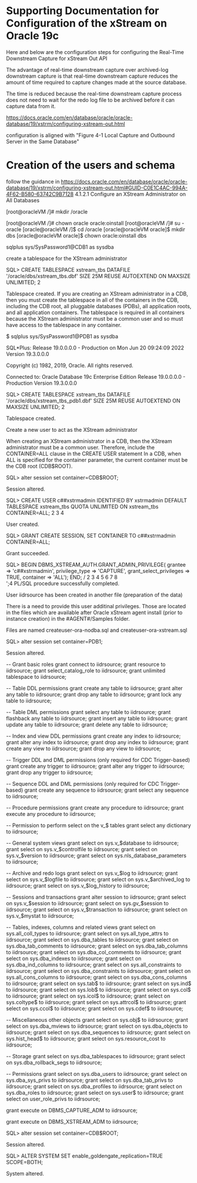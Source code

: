 # Supporting Documentation for Configuration of the xStream on Oracle 19c

Here and below are the configuration steps for configuring the Real-Time Downstream Capture for xStream Out API

The advantage of real-time downstream capture over archived-log downstream capture is that real-time downstream capture reduces the amount of time required to capture changes made at the source database.

The time is reduced because the real-time downstream capture process does not need to wait for the redo log file to be archived before it can capture data from it.

https://docs.oracle.com/en/database/oracle/oracle-database/19/xstrm/configuring-xstream-out.html

configuration is aligned with "Figure 4-1 Local Capture and Outbound Server in the Same Database"

# Creation of the users and schema

follow the guidance in https://docs.oracle.com/en/database/oracle/oracle-database/19/xstrm/configuring-xstream-out.html#GUID-C0E1C4AC-994A-4F62-B580-63742C9B7128
4.1.2.1 Configure an XStream Administrator on All Databases


[root@oracleVM /]# mkdir /oracle

[root@oracleVM /]# chown oracle oracle:oinstall
[root@oracleVM /]# su - oracle
[oracle@oracleVM /]$ cd /oracle
[oracle@oracleVM oracle]$ mkdir dbs
[oracle@oracleVM oracle]$ chown oracle:oinstall dbs





 sqlplus sys/SysPassword1@CDB1 as sysdba

create a tablespace for the XStream administrator

SQL> CREATE TABLESPACE xstream_tbs DATAFILE '/oracle/dbs/xstream_tbs.dbf' 
  SIZE 25M REUSE AUTOEXTEND ON MAXSIZE UNLIMITED;  2  

Tablespace created.
If you are creating an XStream administrator in a CDB, then you must create the tablespace in all of the containers in the CDB, including the CDB root, all pluggable databases (PDBs), all application roots, and all application containers. The tablespace is required in all containers because the XStream administrator must be a common user and so must have access to the tablespace in any container.

$ sqlplus sys/SysPassword1@PDB1 as sysdba

SQL*Plus: Release 19.0.0.0.0 - Production on Mon Jun 20 09:24:09 2022
Version 19.3.0.0.0

Copyright (c) 1982, 2019, Oracle.  All rights reserved.


Connected to:
Oracle Database 19c Enterprise Edition Release 19.0.0.0.0 - Production
Version 19.3.0.0.0

SQL> CREATE TABLESPACE xstream_tbs DATAFILE '/oracle/dbs/xstream_tbs_pdb1.dbf' 
  SIZE 25M REUSE AUTOEXTEND ON MAXSIZE UNLIMITED;  2  

Tablespace created.






Create a new user to act as the XStream administrator

When creating an XStream administrator in a CDB, then the XStream administrator must be a common user. Therefore, include the CONTAINER=ALL clause in the CREATE USER statement
In a CDB, when ALL is specified for the container parameter, the current container must be the CDB root (CDB$ROOT). 

SQL> alter session set container=CDB$ROOT;

Session altered.

SQL> CREATE USER c##xstrmadmin IDENTIFIED BY xstrmadmin 
  DEFAULT TABLESPACE xstream_tbs
  QUOTA UNLIMITED ON xstream_tbs
  CONTAINER=ALL;  2    3    4  

User created.

SQL> GRANT CREATE SESSION, SET CONTAINER TO c##xstrmadmin CONTAINER=ALL;

Grant succeeded.

SQL> BEGIN
   DBMS_XSTREAM_AUTH.GRANT_ADMIN_PRIVILEGE(
      grantee                 => 'c##xstrmadmin',
      privilege_type          => 'CAPTURE',
      grant_select_privileges => TRUE,
      container               => 'ALL');
END;
/  2    3    4    5    6    7    8  
';4
PL/SQL procedure successfully completed.


User iidrsource has been created in another file (preparation of the data)

There is a need to provide this user additinal privileges. Those are located in the files which are available after Oracle xStream agent install (prior to instance creation) in the #AGENT#/Samples folder.

Files are named  createuser-ora-nodba.sql and createuser-ora-xstream.sql 

SQL> alter session set container=PDB1;

Session altered.


-- Grant basic roles
grant connect to iidrsource;
grant resource to iidrsource;
grant select_catalog_role to iidrsource;
grant unlimited tablespace to iidrsource;

-- Table DDL permissions
grant create any table to iidrsource;
grant alter any table to iidrsource;
grant drop any table to iidrsource;
grant lock any table to iidrsource;

-- Table DML permissions
grant select any table to iidrsource;
grant flashback any table to iidrsource;
grant insert any table to iidrsource;
grant update any table to iidrsource;
grant delete any table to iidrsource;

-- Index and view DDL permissions
grant create any index to iidrsource;
grant alter any index to iidrsource;
grant drop any index to iidrsource;
grant create any view to iidrsource;
grant drop any view to iidrsource;

-- Trigger DDL and DML permissions (only required for CDC Trigger-based)
grant create any trigger to iidrsource;
grant alter any trigger to iidrsource;
grant drop any trigger to iidrsource;

-- Sequence DDL and DML permissions (only required for CDC Trigger-based)
grant create any sequence to iidrsource;
grant select any sequence to iidrsource;

-- Procedure permissions
grant create any procedure to iidrsource;
grant execute any procedure to iidrsource;

-- Permission to perform select on the v_$ tables
grant select any dictionary to iidrsource;

-- General system views
grant select on sys.v_$database to iidrsource;
grant select on sys.v_$controlfile to iidrsource;
grant select on sys.v_$version to iidrsource;
grant select on sys.nls_database_parameters to iidrsource;

-- Archive and redo logs
grant select on sys.v_$log to iidrsource;
grant select on sys.v_$logfile to iidrsource;
grant select on sys.v_$archived_log to iidrsource;
grant select on sys.v_$log_history to iidrsource;

-- Sessions and transactions
grant alter session to iidrsource;
grant select on sys.v_$session to iidrsource;
grant select on sys.gv_$session to iidrsource;
grant select on sys.v_$transaction to iidrsource;
grant select on sys.v_$mystat to iidrsource;

-- Tables, indexes, columns and related views
grant select on sys.all_coll_types to iidrsource;
grant select on sys.all_type_attrs to iidrsource;
grant select on sys.dba_tables to iidrsource;
grant select on sys.dba_tab_comments to iidrsource;
grant select on sys.dba_tab_columns to iidrsource;
grant select on sys.dba_col_comments to iidrsource;
grant select on sys.dba_indexes to iidrsource;
grant select on sys.dba_ind_columns to iidrsource;
grant select on sys.all_constraints to iidrsource;
grant select on sys.dba_constraints to iidrsource;
grant select on sys.all_cons_columns to iidrsource;
grant select on sys.dba_cons_columns to iidrsource;
grant select on sys.tab$ to iidrsource;
grant select on sys.ind$ to iidrsource;
grant select on sys.lob$ to iidrsource;
grant select on sys.col$ to iidrsource;
grant select on sys.icol$ to iidrsource;
grant select on sys.coltype$ to iidrsource;
grant select on sys.attrcol$ to iidrsource;
grant select on sys.ccol$ to iidrsource;
grant select on sys.cdef$ to iidrsource;

-- Miscellaneous other objects
grant select on sys.obj$ to iidrsource;
grant select on sys.dba_mviews to iidrsource;
grant select on sys.dba_objects to iidrsource;
grant select on sys.dba_sequences to iidrsource;
grant select on sys.hist_head$ to iidrsource;
grant select on sys.resource_cost to iidrsource;

-- Storage
grant select on sys.dba_tablespaces to iidrsource;
grant select on sys.dba_rollback_segs to iidrsource;

-- Permissions
grant select on sys.dba_users to iidrsource;
grant select on sys.dba_sys_privs to iidrsource;
grant select on sys.dba_tab_privs to iidrsource;
grant select on sys.dba_profiles to iidrsource;
grant select on sys.dba_roles to iidrsource;
grant select on sys.user$ to iidrsource;
grant select on user_role_privs to iidrsource;

grant execute on DBMS_CAPTURE_ADM to iidrsource;

grant execute on DBMS_XSTREAM_ADM to iidrsource;



SQL> alter session set container=CDB$ROOT;

Session altered.

SQL> ALTER SYSTEM SET enable_goldengate_replication=TRUE SCOPE=BOTH;

System altered.





